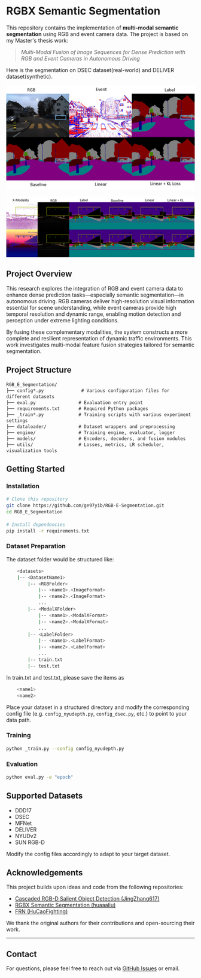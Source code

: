# RGBX Semantic Segmentation

This repository contains the implementation of **multi-modal semantic segmentation** using RGB and event camera data. The project is based on my Master's thesis work:  
> *Multi-Modal Fusion of Image Sequences for Dense Prediction with RGB and Event Cameras in Autonomous Driving*

Here is the segmentation on DSEC dataset(real-world) and DELIVER dataset(synthetic).

![RGB-E segmentation Results](pic/RGB-E.png)

<!-- ![RGB-Thermal Segmentation Results](pic\RGB-Thermal.png) -->

![RGB-E/D Segementation Results(synthetic dataset)](pic/Synthetic_pic.png)

## Project Overview

This research explores the integration of RGB and event camera data to enhance dense prediction tasks—especially semantic segmentation—in autonomous driving. RGB cameras deliver high-resolution visual information essential for scene understanding, while event cameras provide high temporal resolution and dynamic range, enabling motion detection and perception under extreme lighting conditions.  

By fusing these complementary modalities, the system constructs a more complete and resilient representation of dynamic traffic environments. This work investigates multi-modal feature fusion strategies tailored for semantic segmentation.

## Project Structure

```
RGB_E_Segmentation/
├── config*.py              # Various configuration files for different datasets
├── eval.py                # Evaluation entry point
├── requirements.txt       # Required Python packages
├── _train*.py             # Training scripts with various experiment settings
├── dataloader/            # Dataset wrappers and preprocessing
├── engine/                # Training engine, evaluator, logger
├── models/                # Encoders, decoders, and fusion modules
├── utils/                 # Losses, metrics, LR scheduler, visualization tools
```

## Getting Started

### Installation

```bash
# Clone this repository
git clone https://github.com/ge97yib/RGB-E-Segmentation.git
cd RGB_E_Segmentation

# Install dependencies
pip install -r requirements.txt
```

### Dataset Preparation
The dataset folder would be structured like:
```bash
    <datasets>
    |-- <DatasetName1>
        |-- <RGBFolder>
            |-- <name1>.<ImageFormat>
            |-- <name2>.<ImageFormat>
            ...
        |-- <ModalXFolder>
            |-- <name1>.<ModalXFormat>
            |-- <name2>.<ModalXFormat>
            ...
        |-- <LabelFolder>
            |-- <name1>.<LabelFormat>
            |-- <name2>.<LabelFormat>
            ...
        |-- train.txt
        |-- test.txt
```

In train.txt and test.txt, please save the items as
```bash
    <name1>
    <name2>
```

Place your dataset in a structured directory and modify the corresponding config file (e.g. `config_nyudepth.py`, `config_dsec.py`, etc.) to point to your data path.

### Training

```bash
python _train.py --config config_nyudepth.py
```

### Evaluation

```bash
python eval.py -e "epoch"
```

<!-- ## Fusion Strategies

Implemented fusion modules include:

- Attention-based RGB-event fusion
- AdaIN-style feature alignment
- Dual-stream encoder-decoder architectures -->

## Supported Datasets

- DDD17
- DSEC
- MFNet
- DELIVER
- NYUDv2
- SUN RGB-D

Modify the config files accordingly to adapt to your target dataset.

## Acknowledgements

This project builds upon ideas and code from the following repositories:

- [Cascaded RGB-D Salient Object Detection (JingZhang617)](https://github.com/JingZhang617/cascaded_rgbd_sod)
- [RGBX Semantic Segmentation (huaaaliu)](https://github.com/huaaaliu/RGBX_Semantic_Segmentation)
- [FRN (HuCaoFighting)](https://github.com/HuCaoFighting/FRN)

We thank the original authors for their contributions and open-sourcing their work.



<!-- ## Citation

If you use this work in your research or derive from it, please consider citing:

```
Mengyu Li. "Multi-Modal Fusion of Image Sequences for Dense Prediction with RGB and Event Cameras in Autonomous Driving." Master's Thesis, Technical University of Munich, 2025.
```  -->

<!-- ## License

This repository contains modified components from other open-source projects. Please check individual files for license information where applicable. All modifications made by Mengyu Li are released under [MIT License](https://opensource.org/licenses/MIT). -->

---

## Contact

For questions, please feel free to reach out via [GitHub Issues](https://github.com/ge97yib/RGB-E-Segmentation/issues) or email.
